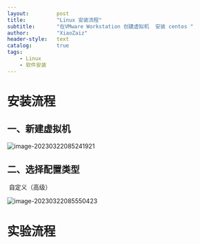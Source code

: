 ```yaml
---
layout:			post
title:			"Linux 安装流程"
subtitle: 		"在VMware Workstation 创建虚拟机  安装 centos "
author:			"XiaoZaiz"
header-style: 	text
catalog:      	true
tags:
    - Linux
    - 软件安装
---
```


# 安装流程

## 一、新建虚拟机

![image-20230322085241921](C:\Users\28409\Desktop\misxzaiz.github.io\_posts\img\2023-03-22-Linux安装流程\img1.png)

## 二、选择配置类型

​	自定义（高级）

![image-20230322085550423](C:\Users\28409\Desktop\misxzaiz.github.io\_posts\img\2023-03-22-Linux安装流程\img2.png)









# 实验流程

